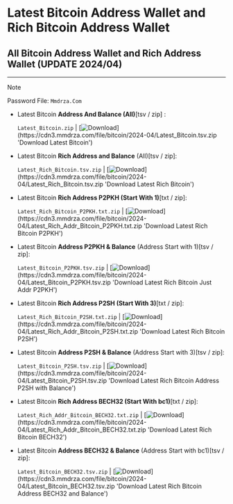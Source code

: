# Latest Bitcoin Address Wallet and Rich Bitcoin Address Wallet


## All Bitcoin Address Wallet and Rich Address Wallet (UPDATE 2024/04)
---


>[!NOTE]
>Password File: `Mmdrza.Com`

- Latest Bitcoin **Address And Balance (All)**[tsv / zip] : 

    `Latest_Bitcoin.zip`  |  [![Download](https://img.shields.io/badge/Mirror_Link-Download_(1.40GB)-4BB011?style=plastic)](https://cdn3.mmdrza.com/file/bitcoin/2024-04/Latest_Bitcoin.tsv.zip 'Download Latest Bitcoin')

- Latest Bitcoin **Rich Address and Balance** (All)[tsv / zip]:


    `Latest_Rich_Bitcoin.tsv.zip`  |  [![Download](https://img.shields.io/badge/Mirror_Link-Download_(1.01GB)-FF8800?style=plastic)](https://cdn3.mmdrza.com/file/bitcoin/2024-04/Latest_Rich_Bitcoin.tsv.zip 'Download Latest Rich Bitcoin')


- Latest Bitcoin **Rich Address P2PKH (Start With 1)**[txt / zip]:


   `Latest_Rich_Bitcoin_P2PKH.txt.zip`  |  [![Download](https://img.shields.io/badge/Mirror_Link-Download_(360.88MB)-37A5CC?style=plastic)](https://cdn3.mmdrza.com/file/bitcoin/2024-04/Latest_Rich_Addr_Bitcoin_P2PKH.txt.zip 'Download Latest Rich Bitcoin P2PKH')


- Latest Bitcoin **Address P2PKH & Balance** (Address Start with 1)[tsv / zip]:


   `Latest_Bitcoin_P2PKH.tsv.zip`  |  [![Download](https://img.shields.io/badge/Mirror_Link-Download_(581.73MB)-0067C5?style=plastic)](https://cdn3.mmdrza.com/file/bitcoin/2024-04/Latest_Bitcoin_P2PKH.tsv.zip 'Download Latest Rich Bitcoin Just Addr P2PKH')



- Latest Bitcoin **Rich Address P2SH (Start With 3)**[txt / zip]:


   `Latest_Rich_Bitcoin_P2SH.txt.zip`  |  [![Download](https://img.shields.io/badge/Mirror_Link-Download_(174.01MB)-37A5CC?style=plastic)](https://cdn3.mmdrza.com/file/bitcoin/2024-04/Latest_Rich_Addr_Bitcoin_P2SH.txt.zip 'Download Latest Rich Bitcoin P2SH')


- Latest Bitcoin **Address P2SH & Balance** (Address Start with 3)[tsv / zip]:


   `Latest_Bitcoin_P2SH.tsv.zip`  |  [![Download](https://img.shields.io/badge/Mirror_Link-Download_(224.35MB)-0067C5?style=plastic)](https://cdn3.mmdrza.com/file/bitcoin/2024-04/Latest_Bitcoin_P2SH.tsv.zip 'Download Latest Rich Bitcoin Address P2SH with Balance')



- Latest Bitcoin **Rich Address BECH32 (Start With bc1)**[txt / zip]:


   `Latest_Rich_Addr_Bitcoin_BECH32.txt.zip`  |  [![Download](https://img.shields.io/badge/Mirror_Link-Download_(406.97MB)-37A5CC?style=plastic)](https://cdn3.mmdrza.com/file/bitcoin/2024-04/Latest_Rich_Addr_Bitcoin_BECH32.txt.zip 'Download Latest Rich Bitcoin BECH32')


- Latest Bitcoin **Address BECH32 & Balance** (Address Start with bc1)[tsv / zip]:


   `Latest_Bitcoin_BECH32.tsv.zip`  |  [![Download](https://img.shields.io/badge/Mirror_Link-Download_(560.03MB)-0067C5?style=plastic)](https://cdn3.mmdrza.com/file/bitcoin/2024-04/Latest_Bitcoin_BECH32.tsv.zip 'Download Latest Rich Bitcoin Address BECH32 and Balance')

